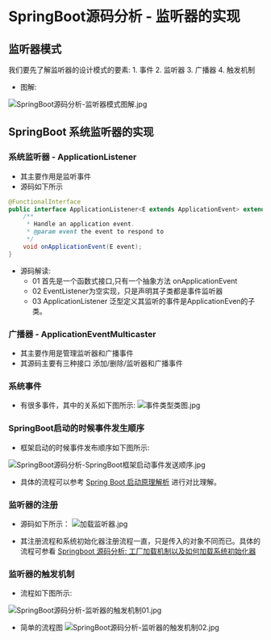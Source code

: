 # SpringBoot源码分析 - 监听器的实现
## 监听器模式
 我们要先了解监听器的设计模式的要素:
    1. 事件
    2. 监听器
    3. 广播器
    4. 触发机制

- 图解:

![SpringBoot源码分析-监听器模式图解.jpg](https://i.loli.net/2020/02/23/KIZc6LdkmNvSRYl.jpg)

## SpringBoot 系统监听器的实现
### 系统监听器 - ApplicationListener
- 其主要作用是监听事件
- 源码如下所示

``` java
@FunctionalInterface
public interface ApplicationListener<E extends ApplicationEvent> extends EventListener {
	/**
	 * Handle an application event.
	 * @param event the event to respond to
	 */
	void onApplicationEvent(E event);
}
```
- 源码解读:
    - 01 首先是一个函数式接口,只有一个抽象方法 onApplicationEvent
    - 02 EventListener为空实现，只是声明其子类都是事件监听器
    - 03 ApplicationListener<E extends ApplicationEven> 泛型定义其监听的事件是ApplicationEven的子类。

    
### 广播器 - ApplicationEventMulticaster
- 其主要作用是管理监听器和广播事件
- 其源码主要有三种接口 添加/删除/监听器和广播事件

### 系统事件
- 有很多事件，其中的关系如下图所示:
![事件类型类图.jpg](https://i.loli.net/2020/02/24/UoutbvQxXPhDmy7.jpg)

### SpringBoot启动的时候事件发生顺序

- 框架启动的时候事件发布顺序如下图所示:

![SpringBoot源码分析-SpringBoot框架启动事件发送顺序.jpg](https://i.loli.net/2020/02/23/LWZp2fyxCN9hQI3.jpg)
- 具体的流程可以参考 [Spring Boot 启动原理解析](https://blog.csdn.net/qq_33249725/article/details/104457410/ "Spring Boot 启动原理解析")  进行对比理解。

### 监听器的注册
- 源码如下所示：
![加载监听器.jpg](https://i.loli.net/2020/02/24/cwel7f2KkQUh9sj.jpg)

- 其注册流程和系统初始化器注册流程一直，只是传入的对象不同而已。具体的流程可参看 [Springboot 源码分析: 工厂加载机制以及如何加载系统初始化器](https://blog.csdn.net/qq_33249725/article/details/104460404/ "Springboot 源码分析: 工厂加载机制以及如何加载系统初始化器") 

### 监听器的触发机制
- 流程如下图所示:

![SpringBoot源码分析-监听器的触发机制01.jpg](https://i.loli.net/2020/02/24/WYSofx3yPli8zcV.jpg)

- 简单的流程图
![SpringBoot源码分析-监听器的触发机制02.jpg](https://i.loli.net/2020/02/24/6ECKmryPWezboRk.jpg)











